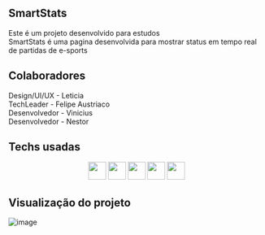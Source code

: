 
## SmartStats

Este é um projeto desenvolvido para estudos <br>
SmartStats é uma pagina desenvolvida para mostrar status em tempo real de partidas de e-sports

## Colaboradores

Design/UI/UX - Leticia <br>
TechLeader - Felipe Austriaco <br>
Desenvolvedor - Vinicius <br>
Desenvolvedor - Nestor <br>

## Techs usadas

<div align= center>
<img height="35em" src="https://img.shields.io/badge/typescript-%23007ACC.svg?style=flat&logo=typescript&logoColor=white"/>
<img height="35em" src="https://img.shields.io/badge/vercel-%23000000.svg?style=flat&logo=vercel&logoColor=white"/>
<img height="35em" src="https://img.shields.io/badge/figma-%23F24E1E.svg?style=flat&logo=figma&logoColor=white"/>
<img height="35em" src="https://img.shields.io/badge/Notion-%23000000.svg?style=flat&logo=notion&logoColor=white"/>
<img height="35em" src="https://img.shields.io/badge/react-%2320232a.svg?style=flat&logo=react&logoColor=%2361DAFB"/>

</div>




## Visualização do projeto


![image](https://user-images.githubusercontent.com/98488163/197835601-4c780854-4e52-4318-bbaa-d94be11cf6b8.png)
